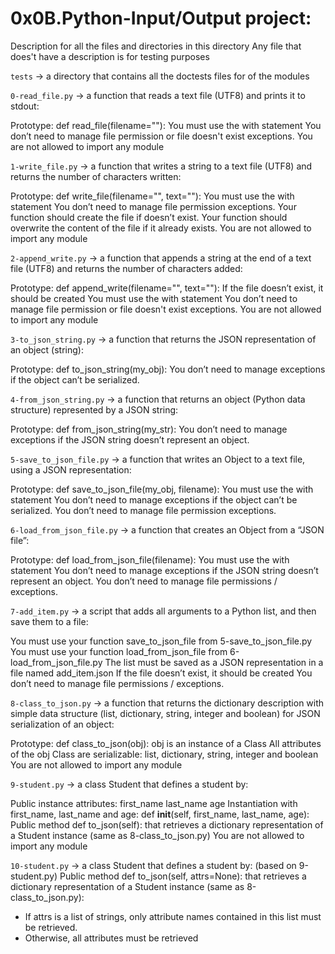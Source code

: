 # 0x0B.Python-Input/Output project:


Description for all the files and directories in this directory
Any file that does't have a description is for testing purposes


`tests` -> a directory that contains all the doctests files for of the modules


`0-read_file.py` -> a function that reads a text file (UTF8) and prints it to stdout:

Prototype: def read_file(filename=""):
You must use the with statement
You don’t need to manage file permission or file doesn't exist exceptions.
You are not allowed to import any module


`1-write_file.py` -> a function that writes a string to a text file (UTF8) and returns the number of characters written:

Prototype: def write_file(filename="", text=""):
You must use the with statement
You don’t need to manage file permission exceptions.
Your function should create the file if doesn’t exist.
Your function should overwrite the content of the file if it already exists.
You are not allowed to import any module


`2-append_write.py` -> a function that appends a string at the end of a text file (UTF8) and returns the number of characters added:

Prototype: def append_write(filename="", text=""):
If the file doesn’t exist, it should be created
You must use the with statement
You don’t need to manage file permission or file doesn't exist exceptions.
You are not allowed to import any module


`3-to_json_string.py` -> a function that returns the JSON representation of an object (string):

Prototype: def to_json_string(my_obj):
You don’t need to manage exceptions if the object can’t be serialized.


`4-from_json_string.py` -> a function that returns an object (Python data structure) represented by a JSON string:

Prototype: def from_json_string(my_str):
You don’t need to manage exceptions if the JSON string doesn’t represent an object.


`5-save_to_json_file.py` -> a function that writes an Object to a text file, using a JSON representation:

Prototype: def save_to_json_file(my_obj, filename):
You must use the with statement
You don’t need to manage exceptions if the object can’t be serialized.
You don’t need to manage file permission exceptions.


`6-load_from_json_file.py` -> a function that creates an Object from a “JSON file”:

Prototype: def load_from_json_file(filename):
You must use the with statement
You don’t need to manage exceptions if the JSON string doesn’t represent an object.
You don’t need to manage file permissions / exceptions.


`7-add_item.py` -> a script that adds all arguments to a Python list, and then save them to a file:

You must use your function save_to_json_file from 5-save_to_json_file.py
You must use your function load_from_json_file from 6-load_from_json_file.py
The list must be saved as a JSON representation in a file named add_item.json
If the file doesn’t exist, it should be created
You don’t need to manage file permissions / exceptions.


`8-class_to_json.py` -> a function that returns the dictionary description with simple data structure (list, dictionary, string, integer and boolean) for JSON serialization of an object:

Prototype: def class_to_json(obj):
obj is an instance of a Class
All attributes of the obj Class are serializable: list, dictionary, string, integer and boolean
You are not allowed to import any module


`9-student.py` -> a class Student that defines a student by:

Public instance attributes:
first_name
last_name
age
Instantiation with first_name, last_name and age: def __init__(self, first_name, last_name, age):
Public method def to_json(self): that retrieves a dictionary representation of a Student instance (same as 8-class_to_json.py)
You are not allowed to import any module


`10-student.py` -> a class Student that defines a student by: (based on 9-student.py)
Public method def to_json(self, attrs=None): that retrieves a dictionary representation of a Student instance (same as 8-class_to_json.py):
- If attrs is a list of strings, only attribute names contained in this list must be retrieved.
- Otherwise, all attributes must be retrieved


